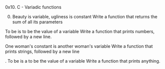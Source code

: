 0x10. C - Variadic functions

0. Beauty is variable, ugliness is constant
Write a function that returns the sum of all its parameters

To be is to be the value of a variable
Write a function that prints numbers, followed by a new line.

One woman's constant is another woman's variable
Write a function that prints strings, followed by a new line

. To be is a to be the value of a variable
Write a function that prints anything.
